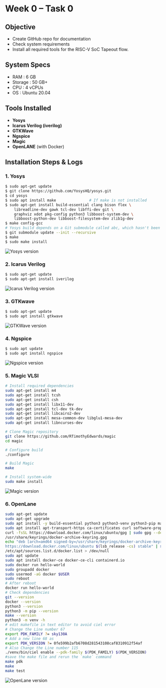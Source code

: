 # Week 0 – Task 0

## Objective
- Create GitHub repo for documentation  
- Check system requirements  
- Install all required tools for the RISC-V SoC Tapeout flow.

## System Specs
- RAM     : 6 GB  
- Storage : 50 GB+  
- CPU     : 4 vCPUs  
- OS      : Ubuntu 20.04 

## Tools Installed
- **Yosys**
- **Icarus Verilog (iverilog)**
- **GTKWave**
- **Ngspice**
- **Magic**
- **OpenLANE** (with Docker)

## Installation Steps & Logs

### 1. Yosys
```bash
$ sudo apt-get update
$ git clone https://github.com/YosysHQ/yosys.git
$ cd yosys
$ sudo apt install make               # If make is not installed
$ sudo apt-get install build-essential clang bison flex \
    libreadline-dev gawk tcl-dev libffi-dev git \
    graphviz xdot pkg-config python3 libboost-system-dev \
    libboost-python-dev libboost-filesystem-dev zlib1g-dev
$ make config-gcc
# Yosys build depends on a Git submodule called abc, which hasn't been initialized yet. You need to run the following command before running make
$ git submodule update --init --recursive
$ make 
$ sudo make install
```
![Yosys version](./images/yosys.png)

### 2. Icarus Verilog
```bash
$ sudo apt-get update
$ sudo apt-get install iverilog
```
![Icarus Verilog version](./images/iverilog.png)

### 3. GTKwave
```bash
$ sudo apt-get update
$ sudo apt install gtkwave
```
![GTKWave version](./images/gtkwave.png)

### 4. Ngspice
```bash
$ sudo apt update
$ sudo apt install ngspice
```
![Ngspice version](./images/ngspice.png)

### 5. Magic VLSI
```bash
# Install required dependencies
sudo apt-get install m4
sudo apt-get install tcsh
sudo apt-get install csh
sudo apt-get install libx11-dev
sudo apt-get install tcl-dev tk-dev
sudo apt-get install libcairo2-dev
sudo apt-get install mesa-common-dev libglu1-mesa-dev
sudo apt-get install libncurses-dev

# Clone Magic repository
git clone https://github.com/RTimothyEdwards/magic
cd magic

# Configure build
./configure

# Build Magic
make

# Install system-wide
sudo make install
```
![Magic version](./images/magic.png)

### 6. OpenLane
```bash
sudo apt-get update
sudo apt-get upgrade
sudo apt install -y build-essential python3 python3-venv python3-pip make git
sudo apt install apt-transport-https ca-certificates curl software-properties-common
curl -fsSL https://download.docker.com/linux/ubuntu/gpg | sudo gpg --dearmor -o
/usr/share/keyrings/docker-archive-keyring.gpg
echo "deb [arch=amd64 signed-by=/usr/share/keyrings/docker-archive-keyring.gpg]
https://download.docker.com/linux/ubuntu $(lsb_release -cs) stable" | sudo tee
/etc/apt/sources.list.d/docker.list > /dev/null
sudo apt update
sudo apt install docker-ce docker-ce-cli containerd.io
sudo docker run hello-world
sudo groupadd docker
sudo usermod -aG docker $USER
sudo reboot
# After reboot
docker run hello-world
# Check dependencies
git --version
docker --version
python3 --version
python3 -m pip --version
make --version
python3 -m venv -h
# edit makefile in text editor to avoid ciel error
# Change the Line number 67
export PDK_FAMILY ?= sky130A
# Add a new line 68 as 
export PDK_VERSION ?= 0fe599b2afb6708d281543108caf8310912f54af
# Also Change the Line number 115
./venv/bin/ciel enable --pdk-family $(PDK_FAMILY) $(PDK_VERSION)
#save the make file and rerun the `make` command
make pdk
make
make test
```
![OpenLane version](./images/Openlane.png)